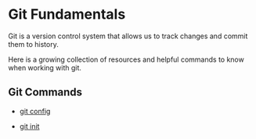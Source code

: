 # Git Fundamentals

Git is a version control system that allows us to track changes and commit them to history.

Here is a growing collection of resources and helpful commands to know when working with git.

## Git Commands

- [git config](./commands/Config.md)

- [git init](./commands/Init.md)

